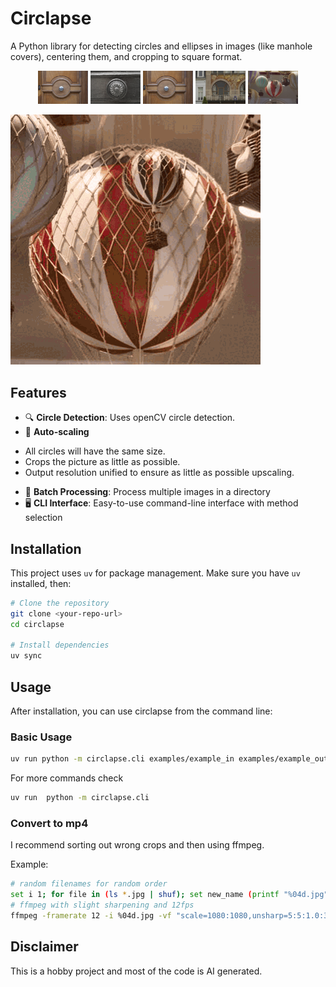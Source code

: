# Circlapse

A Python library for detecting circles and ellipses in images (like manhole covers), centering them, and cropping to square format.

<p align="center">
  <img src="examples/example_in/_DSC2623.JPG" alt="input1" width="80">
  <img src="examples/example_in/_DSC2666.JPG" alt="input2" width="80">
  <img src="examples/example_in/_DSC2623.JPG" alt="input3" width="80">
  <img src="examples/example_in/_DSC2667.JPG" alt="input4" width="80">
  <img src="examples/example_in/_DSC2715.JPG" alt="input5" width="80">

</p>

![Example Output Animation](examples/example_out/all.gif)

## Features

- 🔍 **Circle Detection**: Uses openCV circle detection.
- 🎯 **Auto-scaling**
 * All circles will have the same size.
 * Crops the picture as little as possible.
 * Output resolution unified to ensure as little as possible upscaling.
- 📁 **Batch Processing**: Process multiple images in a directory
- 🖥️ **CLI Interface**: Easy-to-use command-line interface with method selection

## Installation

This project uses `uv` for package management. Make sure you have `uv` installed, then:

```bash
# Clone the repository
git clone <your-repo-url>
cd circlapse

# Install dependencies
uv sync
```

## Usage

After installation, you can use circlapse from the command line:

### Basic Usage

```bash
uv run python -m circlapse.cli examples/example_in examples/example_out
```

For more commands check
```bash
uv run  python -m circlapse.cli
```

### Convert to mp4

I recommend sorting out wrong crops and then using ffmpeg.

Example:

```bash
# random filenames for random order
set i 1; for file in (ls *.jpg | shuf); set new_name (printf "%04d.jpg" $i); mv $file $new_name; set i (math "$i + 1"); end
# ffmpeg with slight sharpening and 12fps
ffmpeg -framerate 12 -i %04d.jpg -vf "scale=1080:1080,unsharp=5:5:1.0:3:3:0.5" -c:v libx264 -crf 18 output.mp4
```


## Disclaimer

This is a hobby project and most of the code is AI generated.
